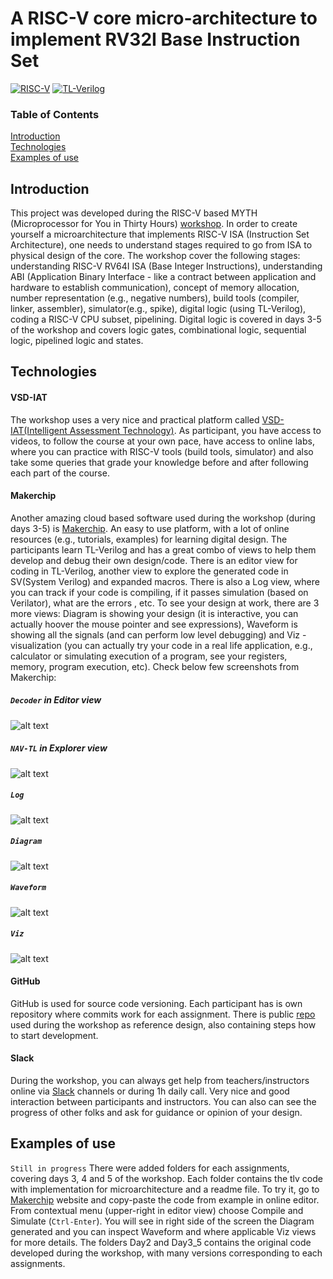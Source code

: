 # A RISC-V core micro-architecture to implement RV32I Base Instruction Set

[![](https://img.shields.io/badge/-RISC--V-red "RISC-V")](https://riscv.org/) [![](https://img.shields.io/badge/-TL--Verilog-blue "TL-Verilog")](https://tl-x.org/)
### Table of Contents  
[Introduction](#headers)  
[Technologies](#technologies)  
[Examples of use](#examples)


## Introduction
This project was developed during the RISC-V based MYTH (Microprocessor for You in Thirty Hours) [workshop](https://www.vlsisystemdesign.com/riscv-based-myth/). In order to create yourself a microarchitecture that implements RISC-V ISA (Instruction Set Architecture), one needs to understand stages required to go from ISA to physical design of the core. The workshop cover the following stages: understanding RISC-V RV64I ISA (Base Integer Instructions), understanding ABI (Application Binary Interface - like a contract between application and hardware to establish communication), concept of memory allocation, number representation (e.g., negative numbers), build tools (compiler, linker, assembler), simulator(e.g., spike), digital logic (using TL-Verilog), coding a RISC-V CPU subset, pipelining. Digital logic is covered in days 3-5 of the workshop and covers logic gates, combinational logic, sequential logic, pipelined logic and states.
## Technologies
#### VSD-IAT
The workshop uses a very nice and practical platform called [VSD-IAT(Intelligent Assessment Technology)](https://vsdiat.jnaapti.io/). As participant, you have access to videos, to follow the course at your own pace, have access to online labs, where you can practice with RISC-V tools (build tools, simulator) and also take some queries that grade your knowledge before and after following each part of the course.
#### Makerchip
Another amazing cloud based software used during the workshop (during days 3-5) is [Makerchip](http://makerchip.com/). An easy to use platform, with a lot of online resources (e.g., tutorials, examples) for learning digital design. The participants learn TL-Verilog and has a great combo of views to help them develop and debug their own design/code. There is an editor view for coding in TL-Verilog, another view to explore the generated code in SV(System Verilog) and expanded macros. There is also a Log view, where you can track if your code is compiling, if it passes simulation (based on Verilator), what are the errors , etc. To see your design at work, there are 3 more views: Diagram is showing your design (it is interactive, you can actually hoover the mouse pointer and see expressions), Waveform is showing all the signals (and can perform low level debugging) and Viz - visualization (you can actually try your code in a real life application, e.g., calculator or simulating execution of a program, see your registers, memory, program execution, etc). Check below few screenshots from Makerchip:
##### `Decoder` in Editor view
![alt text](https://github.com/RISCV-MYTH-WORKSHOP/riscv_myth_workshop_dec20-razvanionescu-77/blob/master/images/Decoder_Code_Makerchip.PNG "Decoder")
##### `NAV-TL` in Explorer view
![alt text](https://github.com/RISCV-MYTH-WORKSHOP/riscv_myth_workshop_dec20-razvanionescu-77/blob/master/images/NAV_TLV_Makerchip.PNG "Explorer")
##### `Log`
![alt text](https://github.com/RISCV-MYTH-WORKSHOP/riscv_myth_workshop_dec20-razvanionescu-77/blob/master/images/Log_Makerchip.PNG "Log")
##### `Diagram`
![alt text](https://github.com/RISCV-MYTH-WORKSHOP/riscv_myth_workshop_dec20-razvanionescu-77/blob/master/images/Diagram_Makerchip.PNG "Diagram")
##### `Waveform`
![alt text](https://github.com/RISCV-MYTH-WORKSHOP/riscv_myth_workshop_dec20-razvanionescu-77/blob/master/images/Waveform_Makerchip.PNG "Waveform")
##### `Viz`
![alt text](https://github.com/RISCV-MYTH-WORKSHOP/riscv_myth_workshop_dec20-razvanionescu-77/blob/master/images/Viz_Simulation_Makerchip.PNG "Visualization")
#### GitHub
GitHub is used for source code versioning. Each participant has is own repository where commits work for each assignment. There is public [repo](https://github.com/stevehoover/RISC-V_MYTH_Workshop) used during the workshop as reference design, also containing steps how to start development.
#### Slack
During the workshop, you can always get help from teachers/instructors online via [Slack](risc-vmythworkshop.slack.com) channels or during 1h daily call. Very nice and good interaction between participants and instructors. You can also can see the progress of other folks and ask for guidance or opinion of your design. 
## Examples of use
`Still in progress` There were added folders for each assignments, covering days 3, 4 and 5 of the workshop. Each folder contains the tlv code with implementation for microarchitecture and a readme file. To try it, go to [Makerchip](http://makerchip.com/) website and copy-paste the code from example in online editor. From contextual menu (upper-right in editor view) choose Compile and Simulate (`Ctrl-Enter`). You will see in right side of the screen the Diagram generated and you can inspect Waveform and where applicable Viz views for more details.
The folders Day2 and Day3_5 contains the original code developed during the workshop, with many versions corresponding to each assignments.
